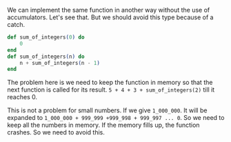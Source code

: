 We can implement the same function in another way without the use of accumulators. Let's see that. But we should avoid this type because of a catch.
```elixir
def sum_of_integers(0) do
    0
end
def sum_of_integers(n) do
    n + sum_of_integers(n - 1)
end
```
The problem here is we need to keep the function in memory so that the next function is called for its result.
`5 + 4 + 3 + sum_of_integers(2)` till it reaches 0.  

This is not a problem for small numbers. If we give `1_000_000`. It will be expanded to `1_000_000 + 999_999 +999_998 + 999_997 ... 0`. So we need to keep all the numbers in memory. If the memory fills up, the function crashes. So we need to avoid this.
